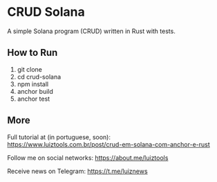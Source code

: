 # CRUD Solana
A simple Solana program (CRUD) written in Rust with tests.

## How to Run

1. git clone
2. cd crud-solana
3. npm install
4. anchor build
5. anchor test

## More

Full tutorial at (in portuguese, soon): https://www.luiztools.com.br/post/crud-em-solana-com-anchor-e-rust

Follow me on social networks: https://about.me/luiztools

Receive news on Telegram: https://t.me/luiznews